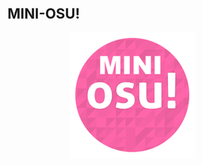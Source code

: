 # MINI-OSU!
<p align="center">
  <img src="https://raw.githubusercontent.com/Sebi364/MINI-OSU/main/icon.png?raw=true" alt="Sublime's custom image"/>
</p>

